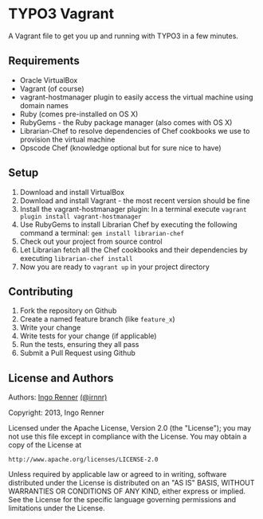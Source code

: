 # TYPO3 Vagrant

A Vagrant file to get you up and running with TYPO3 in a few minutes.


## Requirements

* Oracle VirtualBox
* Vagrant (of course)
* vagrant-hostmanager plugin to easily access the virtual machine using domain names
* Ruby (comes pre-installed on OS X)
* RubyGems - the Ruby package manager (also comes with OS X) 
* Librarian-Chef to resolve dependencies of Chef cookbooks we use to provision the virtual machine
* Opscode Chef (knowledge optional but for sure nice to have)


## Setup

1. Download and install VirtualBox
2. Download and install Vagrant - the most recent version should be fine
3. Install the vagrant-hostmanager plugin: In a terminal execute `vagrant plugin install vagrant-hostmanager` 
4. Use RubyGems to install Librarian Chef by executing the following command a terminal: `gem install librarian-chef`
5. Check out your project from source control
6. Let Librarian fetch all the Chef cookbooks and their dependencies by executing `librarian-chef install`
7. Now you are ready to `vagrant up` in your project directory


## Contributing

1. Fork the repository on Github
2. Create a named feature branch (like `feature_x`)
3. Write your change
4. Write tests for your change (if applicable)
5. Run the tests, ensuring they all pass
6. Submit a Pull Request using Github


## License and Authors

Authors: [Ingo Renner](http://github.com/irnnr) [(@irnnr)](http://twitter.com/irnnr)

Copyright: 2013, Ingo Renner

Licensed under the Apache License, Version 2.0 (the "License");
you may not use this file except in compliance with the License.
You may obtain a copy of the License at

    http://www.apache.org/licenses/LICENSE-2.0

Unless required by applicable law or agreed to in writing, software
distributed under the License is distributed on an "AS IS" BASIS,
WITHOUT WARRANTIES OR CONDITIONS OF ANY KIND, either express or implied.
See the License for the specific language governing permissions and
limitations under the License.

